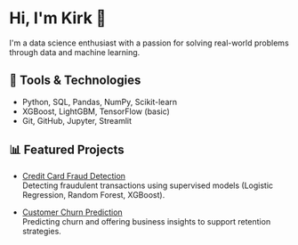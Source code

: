 # Hi, I'm Kirk  👋

I'm a data science enthusiast with a passion for solving real-world problems through data and machine learning.

## 🔧 Tools & Technologies
- Python, SQL, Pandas, NumPy, Scikit-learn
- XGBoost, LightGBM, TensorFlow (basic)
- Git, GitHub, Jupyter, Streamlit

## 📊 Featured Projects

- [Credit Card Fraud Detection](https://github.com/ks1954/credit-card-fraud-detection)  
  Detecting fraudulent transactions using supervised models (Logistic Regression, Random Forest, XGBoost).

- [Customer Churn Prediction](https://github.com/ks1954/customer-churn-prediction)  
  Predicting churn and offering business insights to support retention strategies.
  
<!--
**ks1954/ks1954** is a ✨ _special_ ✨ repository because its `README.md` (this file) appears on your GitHub profile.

Here are some ideas to get you started:

- 🔭 I’m currently working on ...
- 🌱 I’m currently learning ...
- 👯 I’m looking to collaborate on ...
- 🤔 I’m looking for help with ...
- 💬 Ask me about ...
- 📫 How to reach me: ...
- 😄 Pronouns: ...
- ⚡ Fun fact: ...
-->
